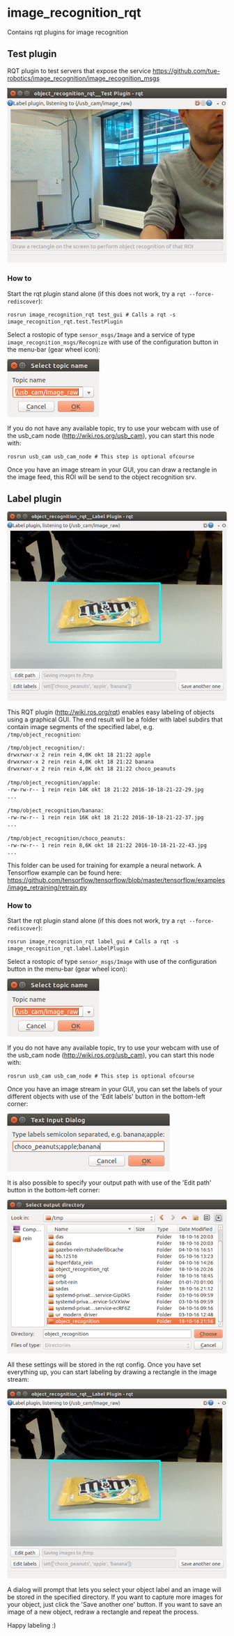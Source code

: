 # image_recognition_rqt

Contains rqt plugins for image recognition 

## Test plugin

RQT plugin to test servers that expose the service https://github.com/tue-robotics/image_recognition/image_recognition_msgs

![GUI Overview](doc/img/test.png)

### How to 

Start the rqt plugin stand alone (if this does not work, try a `rqt --force-rediscover`):

    rosrun image_recognition_rqt test_gui # Calls a rqt -s image_recognition_rqt.test.TestPlugin
    
Select a rostopic of type `sensor_msgs/Image` and a service of type `image_recognition_msgs/Recognize` with use of the configuration button in the menu-bar (gear wheel icon):

![Select ROS topic](doc/img/select_topic.png)

If you do not have any available topic, try to use your webcam with use of the usb_cam node (http://wiki.ros.org/usb_cam), you can start this node with:

    rosrun usb_cam usb_cam_node # This step is optional ofcourse
    
Once you have an image stream in your GUI, you can draw a rectangle in the image feed, this ROI will be send to the object recognition srv.

## Label plugin

![GUI Overview](doc/img/choco_peanuts.png)

This RQT plugin (http://wiki.ros.org/rqt) enables easy labeling of objects using a graphical GUI. The end result will be a folder with label subdirs that contain image segments of the specified label, e.g. `/tmp/object_recognition`:

    /tmp/object_recognition/:
    drwxrwxr-x 2 rein rein 4,0K okt 18 21:22 apple
    drwxrwxr-x 2 rein rein 4,0K okt 18 21:22 banana
    drwxrwxr-x 2 rein rein 4,0K okt 18 21:22 choco_peanuts

    /tmp/object_recognition/apple:
    -rw-rw-r-- 1 rein rein 14K okt 18 21:22 2016-10-18-21-22-29.jpg
    ...

    /tmp/object_recognition/banana:
    -rw-rw-r-- 1 rein rein 16K okt 18 21:22 2016-10-18-21-22-37.jpg
    ...

    /tmp/object_recognition/choco_peanuts:
    -rw-rw-r-- 1 rein rein 8,6K okt 18 21:22 2016-10-18-21-22-43.jpg
    ...
    
This folder can be used for training for example a neural network. A Tensorflow example can be found here: https://github.com/tensorflow/tensorflow/blob/master/tensorflow/examples/image_retraining/retrain.py

### How to 

Start the rqt plugin stand alone (if this does not work, try a `rqt --force-rediscover`):

    rosrun image_recognition_rqt label_gui # Calls a rqt -s image_recognition_rqt.label.LabelPlugin
    
Select a rostopic of type `sensor_msgs/Image` with use of the configuration button in the menu-bar (gear wheel icon):

![Select ROS topic](doc/img/select_topic.png)

If you do not have any available topic, try to use your webcam with use of the usb_cam node (http://wiki.ros.org/usb_cam), you can start this node with:

    rosrun usb_cam usb_cam_node # This step is optional ofcourse
    
Once you have an image stream in your GUI, you can set the labels of your different objects with use of the 'Edit labels' button in the bottom-left corner:

![Edit labels](doc/img/labels.png)

It is also possible to specify your output path with use of the 'Edit path' button in the bottom-left corner:

![Edit path](doc/img/select_path.png)

All these settings will be stored in the rqt config. Once you have set everything up, you can start labeling by drawing a rectangle in the image stream:

![GUI Overview](doc/img/choco_peanuts.png)

A dialog will prompt that lets you select your object label and an image will be stored in the specified directory. If you want to capture more images for your object, just click the 'Save another one' button. If you want to save an image of a new object, redraw a rectangle and repeat the process.

Happy labeling :)


    

